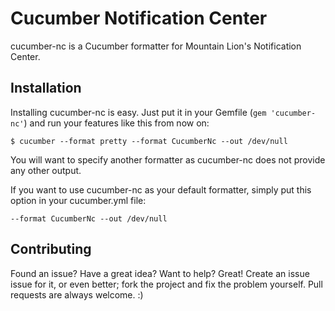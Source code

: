 # Cucumber Notification Center

cucumber-nc is a Cucumber formatter for Mountain Lion's Notification Center.

## Installation

Installing cucumber-nc is easy. Just put it in your Gemfile
(`gem 'cucumber-nc'`) and run your features like this from now on:

```
$ cucumber --format pretty --format CucumberNc --out /dev/null
```

You will want to specify another formatter as cucumber-nc does not provide any
other output.

If you want to use cucumber-nc as your default formatter, simply put this option
in your cucumber.yml file:

```
--format CucumberNc --out /dev/null
```

## Contributing

Found an issue? Have a great idea? Want to help? Great! Create an issue issue
for it, or even better; fork the project and fix the problem yourself. Pull
requests are always welcome. :)
